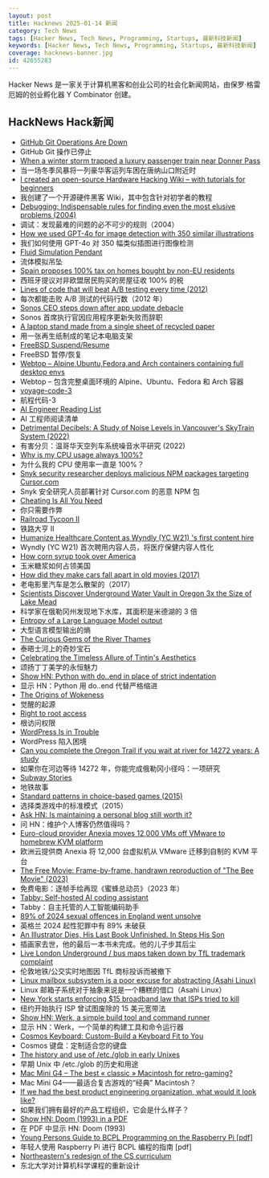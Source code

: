 ```yaml
---
layout: post
title: Hacknews 2025-01-14 新闻
category: Tech News
tags: [Hacker News, Tech News, Programming, Startups, 最新科技新闻]
keywords: [Hacker News, Tech News, Programming, Startups, 最新科技新闻]
coverage: hacknews-banner.jpg
id: 42655283
---
```


Hacker News 是一家关于计算机黑客和创业公司的社会化新闻网站，由保罗·格雷厄姆的创业孵化器 Y Combinator 创建。

## HackNews Hack新闻

- [GitHub Git Operations Are Down](https://www.githubstatus.com/incidents/qd96yfgvmcf9)
- GitHub Git 操作已停止
- [When a winter storm trapped a luxury passenger train near Donner Pass](https://www.smithsonianmag.com/history/when-a-deadly-winter-storm-trapped-a-luxury-passenger-train-near-the-donner-pass-for-three-days-180985782/)
- 当一场冬季风暴将一列豪华客运列车困在唐纳山口附近时
- [I created an open-source Hardware Hacking Wiki – with tutorials for beginners](https://www.hardbreak.wiki)
- 我创建了一个开源硬件黑客 Wiki，其中包含针对初学者的教程
- [Debugging: Indispensable rules for finding even the most elusive problems (2004)](https://dwheeler.com/essays/debugging-agans.html)
- 调试：发现最难的问题的必不可少的规则（2004）
- [How we used GPT-4o for image detection with 350 similar illustrations](https://olup-blog.pages.dev/stories/image-detection-cars)
- 我们如何使用 GPT-4o 对 350 幅类似插图进行图像检测
- [Fluid Simulation Pendant](https://mitxela.com/projects/fluid-pendant)
- 流体模拟吊坠
- [Spain proposes 100% tax on homes bought by non-EU residents](https://www.theguardian.com/world/2025/jan/13/spain-proposes-100-tax-on-homes-bought-by-non-eu-residents)
- 西班牙提议对非欧盟居民购买的房屋征收 100% 的税
- [Lines of code that will beat A/B testing every time (2012)](https://stevehanov.ca/blog/index.php?id=132)
- 每次都能击败 A/B 测试的代码行数（2012 年）
- [Sonos CEO steps down after app update debacle](https://www.reuters.com/business/retail-consumer/sonos-ceo-patrick-spence-steps-down-after-app-update-debacle-2025-01-13/)
- Sonos 首席执行官因应用程序更新失败而辞职
- [A laptop stand made from a single sheet of recycled paper](https://www.core77.com/posts/134948/A-Laptop-Stand-Made-from-a-Single-Sheet-of-Recycled-Paper)
- 用一张再生纸制成的笔记本电脑支架
- [FreeBSD Suspend/Resume](https://vermaden.wordpress.com/2025/01/11/freebsd-suspend-resume/)
- FreeBSD 暂停/恢复
- [Webtop – Alpine,Ubuntu,Fedora,and Arch containers containing full desktop envs](https://docs.linuxserver.io/images/docker-webtop/)
- Webtop – 包含完整桌面环境的 Alpine、Ubuntu、Fedora 和 Arch 容器
- [voyage-code-3](https://blog.voyageai.com/2024/12/04/voyage-code-3/)
- 航程代码-3
- [AI Engineer Reading List](https://www.latent.space/p/2025-papers)
- AI 工程师阅读清单
- [Detrimental Decibels: A Study of Noise Levels in Vancouver's SkyTrain System (2022)](https://open.library.ubc.ca/media/stream/pdf/51869/1.0421693/5)
- 有害分贝：温哥华天空列车系统噪音水平研究 (2022)
- [Why is my CPU usage always 100%?](https://www.downtowndougbrown.com/2024/04/why-is-my-cpu-usage-always-100-upgrading-my-chumby-8-kernel-part-9/)
- 为什么我的 CPU 使用率一直是 100%？
- [Snyk security researcher deploys malicious NPM packages targeting Cursor.com](https://sourcecodered.com/snyk-malicious-npm-package/)
- Snyk 安全研究人员部署针对 Cursor.com 的恶意 NPM 包
- [Cheating Is All You Need](https://sourcegraph.com/blog/cheating-is-all-you-need)
- 你只需要作弊
- [Railroad Tycoon II](https://www.filfre.net/2025/01/railroad-tycoon-ii/)
- 铁路大亨 II
- [Humanize Healthcare Content as Wyndly (YC W21) 's first content hire](https://app.dover.com/apply/Wyndly/008f0389-988d-4b63-87c1-026b7b20c6fa/?rs=76643084)
- Wyndly (YC W21) 首次聘用内容人员，将医疗保健内容人性化
- [How corn syrup took over America](https://thehustle.co/originals/how-corn-syrup-took-over-america)
- 玉米糖浆如何占领美国
- [How did they make cars fall apart in old movies (2017)](https://movies.stackexchange.com/questions/79161/how-did-they-make-cars-fall-apart-in-old-movies)
- 老电影里汽车是怎么散架的（2017）
- [Scientists Discover Underground Water Vault in Oregon 3x the Size of Lake Mead](https://scitechdaily.com/scientists-discover-a-massive-underground-water-vault-in-oregon-3x-the-size-of-lake-mead/)
- 科学家在俄勒冈州发现地下水库，其面积是米德湖的 3 倍
- [Entropy of a Large Language Model output](https://nikkin.dev/blog/llm-entropy.html)
- 大型语言模型输出的熵
- [The Curious Gems of the River Thames](https://www.atlasobscura.com/articles/thames-garnets-mudlark)
- 泰晤士河上的奇妙宝石
- [Celebrating the Timeless Allure of Tintin's Aesthetics](https://collegetowns.substack.com/p/celebrating-the-timeless-allure-of)
- 颂扬丁丁美学的永恒魅力
- [Show HN: Python with do..end in place of strict indentation](https://github.com/navxio/dopy)
- 显示 HN：Python 用 do..end 代替严格缩进
- [The Origins of Wokeness](https://paulgraham.com/woke.html)
- 觉醒的起源
- [Right to root access](https://medhir.com/blog/right-to-root-access)
- 根访问权限
- [WordPress Is in Trouble](https://anderegg.ca/2025/01/11/wordpress-is-in-trouble)
- WordPress 陷入困境
- [Can you complete the Oregon Trail if you wait at river for 14272 years: A study](https://moral.net.au/writing/2025/01/11/waiting_for_oregon/)
- 如果你在河边等待 14272 年，你能完成俄勒冈小径吗：一项研究
- [Subway Stories](https://subwaystories.nyc/)
- 地铁故事
- [Standard patterns in choice-based games (2015)](https://heterogenoustasks.wordpress.com/2015/01/26/standard-patterns-in-choice-based-games/)
- 选择类游戏中的标准模式（2015）
- [Ask HN: Is maintaining a personal blog still worth it?]()
- 问 HN：维护个人博客仍然值得吗？
- [Euro-cloud provider Anexia moves 12,000 VMs off VMware to homebrew KVM platform](https://www.theregister.com/2025/01/13/anexia_vmware_to_kvm_migration/)
- 欧洲云提供商 Anexia 将 12,000 台虚拟机从 VMware 迁移到自制的 KVM 平台
- [The Free Movie: Frame-by-frame, handrawn reproduction of "The Bee Movie" (2023)](https://thefreemovie.buzz/)
- 免费电影：逐帧手绘再现《蜜蜂总动员》（2023 年）
- [Tabby: Self-hosted AI coding assistant](https://github.com/TabbyML/tabby)
- Tabby：自主托管的人工智能编码助手
- [89% of 2024 sexual offences in England went unsolve](https://www.theguardian.com/uk-news/2025/jan/13/most-violent-or-sexual-offences-went-unsolved-in-uk-hotspots-last-year)
- 英格兰 2024 起性犯罪中有 89% 未破获
- [An Illustrator Dies, His Last Book Unfinished. In Steps His Son](https://www.nytimes.com/2025/01/13/books/booksupdate/charles-nicholas-santore-scroobius-pip.html)
- 插画家去世，他的最后一本书未完成。他的儿子步其后尘
- [Live London Underground / bus maps taken down by TfL trademark complaint](https://traintimes.org.uk/map/tube/)
- 伦敦地铁/公交实时地图因 TfL 商标投诉而被撤下
- [Linux mailbox subsystem is a poor excuse for abstracting (Asahi Linux)](https://social.treehouse.systems/@marcan/113821266231103150)
- Linux 邮箱子系统对于抽象来说是一个糟糕的借口（Asahi Linux）
- [New York starts enforcing $15 broadband law that ISPs tried to kill](https://arstechnica.com/tech-policy/2025/01/new-york-starts-enforcing-15-broadband-law-that-isps-tried-to-kill/)
- 纽约开始执行 ISP 曾试图废除的 15 美元宽带法
- [Show HN: Werk, a simple build tool and command runner](https://simonask.github.io/introducing-werk/)
- 显示 HN：Werk，一个简单的构建工具和命令运行器
- [Cosmos Keyboard: Custom-Build a Keyboard Fit to You](https://ryanis.cool/cosmos/)
- Cosmos 键盘：定制适合您的键盘
- [The history and use of /etc./glob in early Unixes](https://utcc.utoronto.ca/~cks/space/blog/unix/EtcGlobHistory)
- 早期 Unix 中 /etc./glob 的历史和用途
- [Mac Mini G4 – The best « classic » Macintosh for retro-gaming?](https://www.xtof.info/MacMiniG4-the-best-classic-macintosh-for-retrogaming.html)
- Mac Mini G4——最适合复古游戏的“经典” Macintosh？
- [If we had the best product engineering organization, what would it look like?](https://www.jamesshore.com/v2/blog/2025/the-best-product-engineering-org-in-the-world)
- 如果我们拥有最好的产品工程组织，它会是什么样子？
- [Show HN: Doom (1993) in a PDF](https://doompdf.pages.dev/doom.pdf)
- 在 PDF 中显示 HN: Doom (1993)
- [Young Persons Guide to BCPL Programming on the Raspberry Pi [pdf]](https://www.cl.cam.ac.uk/~mr10/bcpl4raspi.pdf)
- 年轻人使用 Raspberry Pi 进行 BCPL 编程的指南 [pdf]
- [Northeastern's redesign of the CS curriculum](https://huntnewsnu.com/82511/editorial/op-eds/op-ed-northeasterns-redesign-of-the-khoury-curriculum-abandons-the-fundamentals-of-computer-science/)
- 东北大学对计算机科学课程的重新设计

